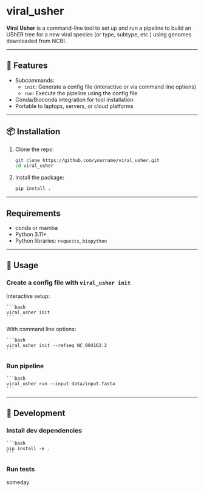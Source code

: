 # viral_usher

**Viral Usher** is a command-line tool to set up and run a pipeline to build an UShER tree for a new viral species (or type, subtype, etc.) using genomes downloaded from NCBI.

---

## 🔧 Features

- Subcommands:
  - `init`: Generate a config file (interactive or via command line options)
  - `run`: Execute the pipeline using the config file
- Conda/Bioconda integration for tool installation
- Portable to laptops, servers, or cloud platforms

---

## 📦 Installation

1. Clone the repo:
   ```bash
   git clone https://github.com/yourname/viral_usher.git
   cd viral_usher
   ```
2. Install the package:
    ```bash
    pip install .

---

## Requirements
- conda or mamba
- Python 3.11+
- Python libraries: `requests`, `biopython`

---

## 🚀 Usage

### Create a config file with `viral_usher init`
Interactive setup:

    ```bash
    viral_usher init
    ```
With command line options:

    ```bash
    viral_usher init --refseq NC_004162.2
    ```

### Run pipeline
    ```bash
    viral_usher run --input data/input.fasta
    ```

---

## 🧪 Development

### Install dev dependencies

    ```bash
    pip install -e .
    ```

### Run tests
someday
